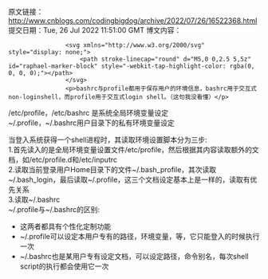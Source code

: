 原文链接：http://www.cnblogs.com/codingbigdog/archive/2022/07/26/16522368.html
提交日期：Tue, 26 Jul 2022 11:51:00 GMT
博文内容：

                    <svg xmlns="http://www.w3.org/2000/svg" style="display: none;">
                        <path stroke-linecap="round" d="M5,0 0,2.5 5,5z" id="raphael-marker-block" style="-webkit-tap-highlight-color: rgba(0, 0, 0, 0);"></path>
                    </svg>
                    <p>bashrc与profile都用于保存用户的环境信息，bashrc用于交互式non-loginshell，而profile用于交互式login shell。（这句我没看懂）</p> 
<p>/etc/profile，/etc/bashrc 是系统全局环境变量设定<br> ~/.profile，~/.bashrc用户目录下的私有环境变量设定</p> 
<p>当登入系统获得一个shell进程时，其读取环境设置脚本分为三步:<br> 1.首先读入的是全局环境变量设置文件/etc/profile，然后根据其内容读取额外的文档，如/etc/profile.d和/etc/inputrc<br> 2.读取当前登录用户Home目录下的文件~/.bash_profile，其次读取~/.bash_login，最后读取~/.profile，这三个文档设定基本上是一样的，读取有优先关系<br> 3.读取~/.bashrc<br> ~/.profile与~/.bashrc的区别:</p> 
<ul><li>这两者都具有个性化定制功能</li><li>~/.profile可以设定本用户专有的路径，环境变量，等，它只能登入的时候执行一次</li><li>~/.bashrc也是某用户专有设定文档，可以设定路径，命令别名，每次shell script的执行都会使用它一次</li></ul>
                
